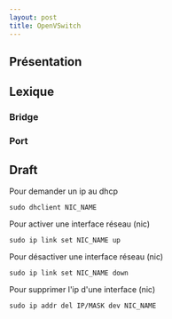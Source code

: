 ```yaml
---
layout: post
title: OpenVSwitch
---
```


## Présentation

## Lexique

### Bridge


### Port

## Draft


Pour demander un ip au dhcp
```
sudo dhclient NIC_NAME
```

Pour activer une interface réseau (nic)
```
sudo ip link set NIC_NAME up
```

Pour désactiver une interface réseau (nic)
```
sudo ip link set NIC_NAME down
```

Pour supprimer l'ip d'une interface (nic)
```
sudo ip addr del IP/MASK dev NIC_NAME
```